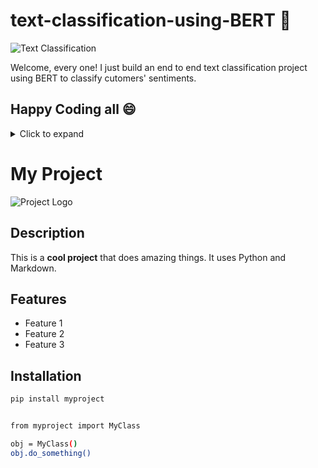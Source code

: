# text-classification-using-BERT :rocket: 
![Text Classification](.[/image.webp](https://github.com/p7-source/text-classification-using-BERT/blob/main/New-Project-3-1-1024x607-1024x585-1-2-1024x585.webp))

Welcome, every one!
I just build an end to end text classification project using BERT to classify cutomers' sentiments.
## Happy Coding all :smile:
<details>
  <summary>Click to expand</summary>
  This content is hidden until you click the summary.
</details>



# My Project

![Project Logo](https://example.com/logo.png)

## Description
This is a **cool project** that does amazing things. It uses Python and Markdown.

## Features
- Feature 1
- Feature 2
- Feature 3

## Installation
```bash
pip install myproject


from myproject import MyClass

obj = MyClass()
obj.do_something()
